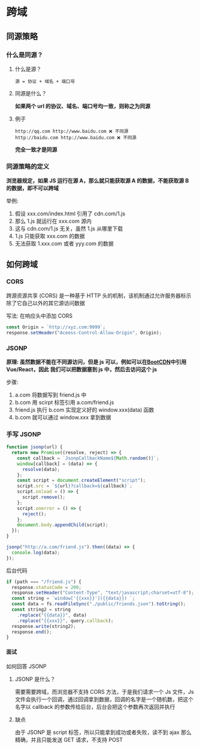 # 跨域

## 同源策略

### 什么是同源？

1. 什么是源？

   ```
   源 = 协议 + 域名 + 端口号
   ```

2. 同源是什么？

   **如果两个 url 的协议、域名、端口号均一致，则称之为同源**

3. 例子

   ```
   http://qq.com http://www.baidu.com ❌ 不同源
   http://baidu.com http://www.baidu.com ❌ 不同源
   ```

   **完全一致才是同源**

### 同源策略的定义

**浏览器规定，如果 JS 运行在源 A，那么就只能获取源 A 的数据，不能获取源 B 的数据，即不可以跨域**

举例:

1. 假设 xxx.com/index.html 引用了 cdn.com/1.js
2. 那么 1.js 就运行在 xxx.com 源内
3. 这与 cdn.com/1.js 无关，虽然 1.js 从哪里下载
4. 1.js 只能获取 xxx.com 的数据
5. 无法获取 1.xxx.com 或者 yyy.com 的数据

## 如何跨域

### CORS

跨源资源共享 (CORS) 是一种基于 HTTP 头的机制，该机制通过允许服务器标示除了它自己以外的其它源访问数据

写法: 在响应头中添加 CORS

```js
const Origin = `http://xyz.com:9999`;
response.setHeader("Aceess-Control-Allow-Origin", Origin);
```

### JSONP

**原理: 虽然数据不能在不同源访问，但是 js 可以，例如可以在[BootCDN](https://www.bootcdn.cn/)中引用 Vue/React，因此 我们可以把数据塞到 js 中，然后去访问这个 js**

步骤:

1. a.com 将数据写到 friend.js 中
2. b.com 用 scirpt 标签引用 a.com/friend.js
3. friend.js 执行 b.com 实现定义好的 window.xxx(data) 函数
4. b.com 就可以通过 window.xxx 拿到数据

### 手写 JSONP

```js
function jsonp(url) {
  return new Promise((resolve, reject) => {
    const callback = `JsonpCallbackName${Math.random()}`;
    window[callback] = (data) => {
      resolve(data);
    };
    const script = document.createElement("script");
    script.src = `${url}?callback=${callback}`;
    script.onload = () => {
      script.remove();
    };
    script.onerror = () => {
      reject();
    };
    document.body.appendChild(script);
  });
}

jsonp("http://a.com/friend.js").then((data) => {
  console.log(data);
});
```

后台代码

```js
if (path === "/friend.js") {
  response.statusCode = 200;
  response.setHeader("Content-Type", "text/javascript;charset=utf-8");
  const string = `window['{{xxx}}']({{data}}) `;
  const data = fs.readFileSync("./public/friends.json").toString();
  const string2 = string
    .replace("{{data}}", data)
    .replace("{{xxx}}", query.callback);
  response.write(string2);
  response.end();
}
```

#### 面试

如何回答 JSONP

1. JSONP 是什么？

   需要需要跨域，而浏览器不支持 CORS 方法，于是我们请求一个 Js 文件，Js 文件会执行一个回调，通过回调拿到数据，回调的名字是一个随机数，把这个名字以 callback 的参数传给后台，后台会把这个参数再次返回并执行

2. 缺点

   由于 JSONP 是 script 标签，所以只能拿到成功或者失败，读不到 ajax 那么精确，并且只能发送 GET 请求，不支持 POST
